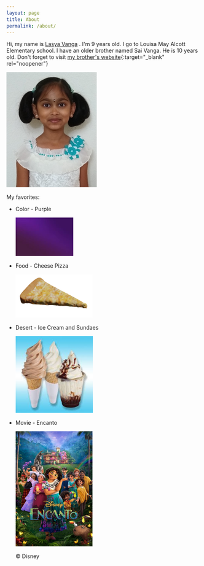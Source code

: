 ```yaml
---
layout: page
title: About
permalink: /about/
---
```


Hi, my name is [Lasya Vanga]({{site.url}}) . I'm 9 years old. I go to Louisa May Alcott Elementary school. I have an older brother named Sai Vanga. He is 10 years old.
Don't forget to visit [my brother's website](https://sai.rocks){:target="\_blank" rel="noopener"}

<img alt="Me!" src="/assets/photos/me-about.jpg" height="300">

My favorites:

- Color - Purple

  <img alt="Purple" src="/assets/favorites/purple.jpeg" width="150">

- Food - Cheese Pizza

  <img alt="Pizza" src="/assets/favorites/pizza.png" width="200">

- Desert - Ice Cream and Sundaes

  <img alt="Ice Cream and Sundaes" src="/assets/favorites/sundaes.jpeg" height="200">

- Movie - Encanto

  <img alt="Encanto" src="/assets/favorites/encanto.jpeg" height="300">

  &copy; Disney
